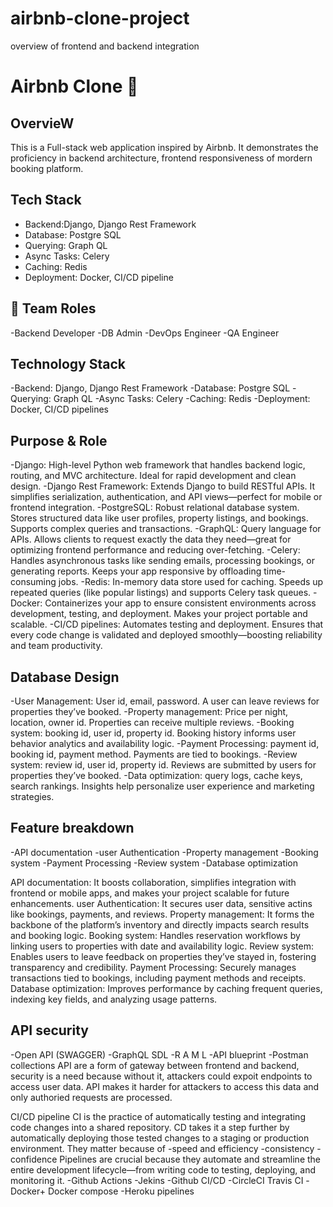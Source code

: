 # airbnb-clone-project
overview of frontend and backend integration
# Airbnb Clone 🏡

## OvervieW
 This is a Full-stack web application inspired by Airbnb. It demonstrates the proficiency in backend architecture, frontend responsiveness of mordern booking platform.
 
## Tech Stack
- Backend:Django, Django Rest Framework
- Database: Postgre SQL
- Querying: Graph QL
- Async Tasks: Celery
- Caching: Redis
- Deployment: Docker, CI/CD pipeline

## 👥 Team Roles
-Backend Developer
-DB Admin
-DevOps Engineer
-QA Engineer

## Technology Stack
-Backend: Django, Django Rest Framework
-Database: Postgre SQL
-Querying: Graph QL
-Async Tasks: Celery
-Caching: Redis
-Deployment: Docker, CI/CD pipelines

## Purpose & Role
-Django: High-level Python web framework that handles backend logic, routing, and MVC architecture. Ideal for rapid development and clean design.
-Django Rest Framework: Extends Django to build RESTful APIs. It simplifies serialization, authentication, and API views—perfect for mobile or frontend integration.
-PostgreSQL: Robust relational database system. Stores structured data like user profiles, property listings, and bookings. Supports complex queries and transactions.
-GraphQL:	Query language for APIs. Allows clients to request exactly the data they need—great for optimizing frontend performance and reducing over-fetching.
-Celery: Handles asynchronous tasks like sending emails, processing bookings, or generating reports. Keeps your app responsive by offloading time-consuming jobs.
-Redis: In-memory data store used for caching. Speeds up repeated queries (like popular listings) and supports Celery task queues.
-Docker: Containerizes your app to ensure consistent environments across development, testing, and deployment. Makes your project portable and scalable.
-CI/CD pipelines: Automates testing and deployment. Ensures that every code change is validated and deployed smoothly—boosting reliability and team productivity.

## Database Design
-User Management: User id, email, password.
A user can leave reviews for properties they’ve booked.
-Property management: Price per night, location, owner id.
Properties can receive multiple reviews.
-Booking system: booking id, user id, property id.
Booking history informs user behavior analytics and availability logic.
-Payment Processing: payment id, booking id, payment method.
Payments are tied to bookings.
-Review system: review id, user id, property id.
Reviews are submitted by users for properties they’ve booked.
-Data optimization: query logs, cache keys, search rankings.
Insights help personalize user experience and marketing strategies.

## Feature breakdown 
-API documentation
-user Authentication
-Property management
-Booking system
-Payment Processing
-Review system 
-Database optimization

API documentation: It boosts collaboration, simplifies integration with frontend or mobile apps, and makes your project scalable for future enhancements.
user Authentication: It secures user data, sensitive actins like bookings, payments, and reviews.
Property management: It forms the backbone of the platform’s inventory and directly impacts search results and booking logic.
Booking system: Handles reservation workflows by linking users to properties with date and availability logic.
Review system: Enables users to leave feedback on properties they’ve stayed in, fostering transparency and credibility.
Payment Processing: Securely manages transactions tied to bookings, including payment methods and receipts.
Database optimization: Improves performance by caching frequent queries, indexing key fields, and analyzing usage patterns.

## API security
-Open API (SWAGGER)
-GraphQL SDL
-R A M L
-API blueprint
-Postman collections
API are a form of gateway between frontend and backend, security is a need because without it, attackers could expoit endpoints to access user data. API makes it harder for attackers to access this data and only authoried requests are processed.

CI/CD pipeline
CI is the practice of automatically testing and integrating code changes into a shared repository.
CD takes it a step further by automatically deploying those tested changes to a staging or production environment.
They matter because of 
-speed and efficiency
-consistency
-confidence
Pipelines are crucial because they automate and streamline the entire development lifecycle—from writing code to testing, deploying, and monitoring it.
-Github Actions
-Jekins
-Github CI/CD
-CircleCI
Travis CI
-Docker+ Docker compose
-Heroku pipelines
